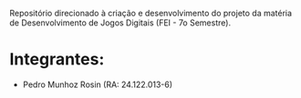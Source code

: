 Repositório direcionado à criação e desenvolvimento do projeto da matéria de Desenvolvimento de Jogos Digitais (FEI - 7o Semestre).

# Integrantes:
* Pedro Munhoz Rosin (RA: 24.122.013-6)
